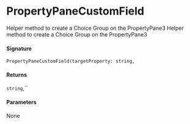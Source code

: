 # PropertyPaneCustomField

Helper method to create a Choice Group on the PropertyPane3 
Helper method to create a Choice Group on the PropertyPane3

#### Signature
`PropertyPaneCustomField(targetProperty: string,`

#### Returns
`string`,``


#### Parameters
None

